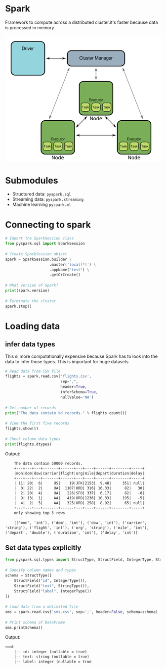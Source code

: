 # Spark

Framework to compute across a distributed cluster.it's faster because data is processed in memory 

![Spark architecture](./assets/spark-arch.png)

# Submodules

* Structured data: `pyspark.sql`
* Streaming data: `pyspark.streaming`
* Machine learning `pyspark.ml`

# Connecting to spark

```python 
# Import the SparkSession class
from pyspark.sql import SparkSession

# Create SparkSession object
spark = SparkSession.builder \
                    .master('local[*]') \
                    .appName("test") \
                    .getOrCreate()

# What version of Spark?
print(spark.version)

# Terminate the cluster
spark.stop()
```

# Loading data

## infer data types

This si more computationally expensive because Spark has to look into the data to infer those types. This is important for huge datasets

```python 
# Read data from CSV file
flights = spark.read.csv('flights.csv',
                         sep=",",
                         header=True,
                         inferSchema=True,
                         nullValue='NA')

# Get number of records
print("The data contain %d records." % flights.count())

# View the first five records
flights.show(5)

# Check column data types
print(flights.dtypes)
```
Output:
```shell
    The data contain 50000 records.
    +---+---+---+-------+------+---+----+------+--------+-----+
    |mon|dom|dow|carrier|flight|org|mile|depart|duration|delay|
    +---+---+---+-------+------+---+----+------+--------+-----+
    | 11| 20|  6|     US|    19|JFK|2153|  9.48|     351| null|
    |  0| 22|  2|     UA|  1107|ORD| 316| 16.33|      82|   30|
    |  2| 20|  4|     UA|   226|SFO| 337|  6.17|      82|   -8|
    |  9| 13|  1|     AA|   419|ORD|1236| 10.33|     195|   -5|
    |  4|  2|  5|     AA|   325|ORD| 258|  8.92|      65| null|
    +---+---+---+-------+------+---+----+------+--------+-----+
    only showing top 5 rows
    
    [('mon', 'int'), ('dom', 'int'), ('dow', 'int'), ('carrier', 'string'), ('flight', 'int'), ('org', 'string'), ('mile', 'int'), ('depart', 'double'), ('duration', 'int'), ('delay', 'int')]
```

## Set data types explicitly

```python 
from pyspark.sql.types import StructType, StructField, IntegerType, StringType

# Specify column names and types
schema = StructType([
    StructField("id", IntegerType()),
    StructField("text", StringType()),
    StructField("label", IntegerType())
])

# Load data from a delimited file
sms = spark.read.csv('sms.csv', sep=';', header=False, schema=schema)

# Print schema of DataFrame
sms.printSchema()
```
Output:
```shell
root
    |-- id: integer (nullable = true)
    |-- text: string (nullable = true)
    |-- label: integer (nullable = true
```
